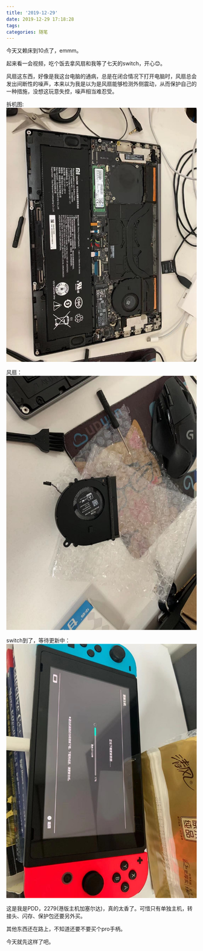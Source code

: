 ```yaml
---
title: '2019-12-29'
date: 2019-12-29 17:18:28
tags:
categories: 随笔
---
```



今天又赖床到10点了，emmm。

起来看一会视频，吃个饭去拿风扇和我等了七天的switch，开心😊。

风扇这东西，好像是我这台电脑的通病，总是在闭合情况下打开电脑时，风扇总会发出间断性的噪声，本来以为我是以为是风扇能够检测外侧震动，从而保护自己的一种措施，没想这玩意失控，噪声相当难忍受。


拆机图:
![](2019-12-29/mi-pro.jpg)


风扇：
![](2019-12-29/fan.jpg)


switch到了，等待更新中：
![](2019-12-29/switch.jpg)


这是我是PDD，2279(港版主机加塞尔达)，真的太香了。可惜只有单独主机，转接头、闪存、保护包还要另外买。

其他东西还在路上，不知道还要不要买个pro手柄。

今天就先这样了吧。